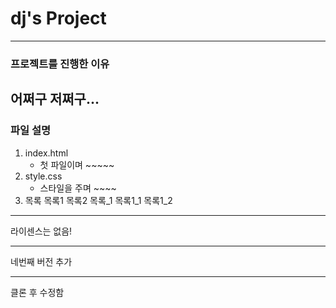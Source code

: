 # dj's Project
-----------
### 프로젝트를 진행한 이유
어쩌구 저쩌구...
------------------
### 파일 설명
1. index.html
    - 첫 파일이며 ~~~~~
2. style.css
    - 스타일을 주며 ~~~~
1. 목록
    목록1
    목록2
목록_1
    목록1_1
    목록1_2

----------

라이센스는 없음!

--------------
네번째 버전 추가

-------------

클론 후 수정함